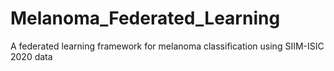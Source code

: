 # Melanoma_Federated_Learning
A federated learning framework for melanoma classification using SIIM-ISIC 2020 data
